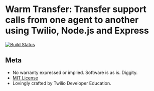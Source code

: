 # Warm Transfer: Transfer support calls from one agent to another using Twilio, Node.js and Express

[![Build Status](https://travis-ci.org/TwilioDevEd/warm-transfer-node.svg?branch=master)](https://travis-ci.org/TwilioDevEd/warm-transfer-node)

## Meta

* No warranty expressed or implied. Software is as is. Diggity.
* [MIT License](http://www.opensource.org/licenses/mit-license.html)
* Lovingly crafted by Twilio Developer Education.